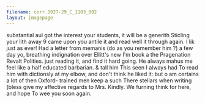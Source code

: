 ```yaml
---
filename: corr.1927-29_C_1103_002
layout: imagepage
---
```


substantial aul got the
interest your students, it will be a
generith Sticling your lith
away 9 came upon you antile it and read well
it through again. I lik just as
ever! Had a letter from memanis (do
as
you remember him ?) a few day yo,
breathing indignation over Ellitt's new I'm book
a the Pragenation Revalt Polities.
just reading it, and find it hard going.
He always mahus me feel like a half
educated barbarian. & tall him This seen
I always had To read him with dictionsly
at my elbow, and don't think he liked it:
but o am certains a lot of then Oxford-
trained men keep a such There stellars
when writing (bless give my affective
regards to Mrs. Kindly. We furning
think for here, and hope To wee you
soon again.

